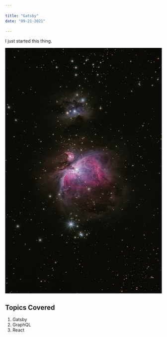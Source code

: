 ```yaml
---

title: "Gatsby"
date: "09-21-2021"

---
```


I just started this thing.

![Stars](./stars.jpg)

## Topics Covered

1. Gatsby
2. GraphQL
3. React